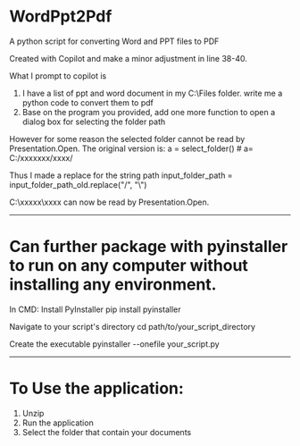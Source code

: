 # WordPpt2Pdf
A python script for converting Word and PPT files to PDF

Created with Copilot and make a minor adjustment in line 38-40.

What I prompt to copilot is 
1. I have a list of ppt and word document in my C:\Files folder. write me a python code to convert them to pdf
2. Base on the program you provided, add one more function to open a dialog box for selecting the folder path

However for some reason the selected folder cannot be read by Presentation.Open.
The original version is:
a = select_folder() # a= C:/xxxxxxx/xxxx/

Thus I made a replace for the string path
input_folder_path = input_folder_path_old.replace("/", "\\")

C:\xxxxx\xxxx can now be read by Presentation.Open.

-------------------------------------

# Can further package with pyinstaller to run on any computer without installing any environment.

In CMD:
Install PyInstaller
pip install pyinstaller

Navigate to your script's directory
cd path/to/your_script_directory

Create the executable
pyinstaller --onefile your_script.py

----------------------------------------
# To Use the application:

1. Unzip
2. Run the application
3. Select the folder that contain your documents

